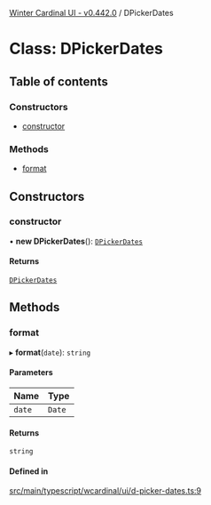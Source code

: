 [Winter Cardinal UI - v0.442.0](../index.md) / DPickerDates

# Class: DPickerDates

## Table of contents

### Constructors

- [constructor](DPickerDates.md#constructor)

### Methods

- [format](DPickerDates.md#format)

## Constructors

### constructor

• **new DPickerDates**(): [`DPickerDates`](DPickerDates.md)

#### Returns

[`DPickerDates`](DPickerDates.md)

## Methods

### format

▸ **format**(`date`): `string`

#### Parameters

| Name | Type |
| :------ | :------ |
| `date` | `Date` |

#### Returns

`string`

#### Defined in

[src/main/typescript/wcardinal/ui/d-picker-dates.ts:9](https://github.com/winter-cardinal/winter-cardinal-ui/blob/v0.442.0/src/main/typescript/wcardinal/ui/d-picker-dates.ts#L9)
